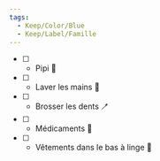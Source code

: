 ```yaml
---
tags:
  - Keep/Color/Blue
  - Keep/Label/Famille
---
```



- [ ]  - Pipi   🚽
- [ ]  - Laver les mains   🧼
- [ ]  - Brosser les dents   🪥
- [ ]  - Médicaments   💊 
- [ ]  - Vêtements dans le bas à linge   🧺